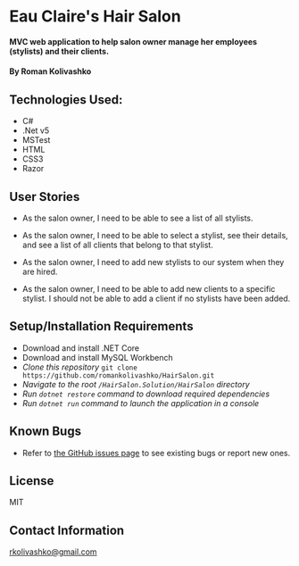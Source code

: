 # Eau Claire's Hair Salon

#### MVC web application to help salon owner manage her employees (stylists) and their clients.

#### By Roman Kolivashko

## Technologies Used:
* C#
* .Net v5
* MSTest
* HTML
* CSS3
* Razor

## User Stories

* As the salon owner, I need to be able to see a list of all stylists.

* As the salon owner, I need to be able to select a stylist, see their details, and see a list of all clients that belong to that stylist.

* As the salon owner, I need to add new stylists to our system when they are hired.

* As the salon owner, I need to be able to add new clients to a specific stylist. I should not be able to add a client if no stylists have been added.

## Setup/Installation Requirements

* Download and install .NET Core
* Download and install MySQL Workbench
* _Clone this repository_ `git clone https://github.com/romankolivashko/HairSalon.git`
* _Navigate to the root `/HairSalon.Solution/HairSalon` directory_
* _Run `dotnet restore` command to download required dependencies_
* _Run `dotnet run` command to launch the application in a console_


## Known Bugs

* Refer to [the GitHub issues page](https://github.com/romankolivashko/HairSalon/issues) to see existing bugs or report new ones. 

## License

MIT
## Contact Information

rkolivashko@gmail.com